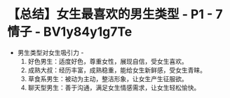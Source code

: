 # 【总结】女生最喜欢的男生类型 - P1 - 7情子 - BV1y84y1g7Te

-   男生类型对女生吸引力 - 
    1.  好色男生：适度好色，尊重女性，展现自信，受女生喜欢。
    2.  成熟大叔：经历丰富，成熟稳重，能给女生新鲜感，受女生青睐。
    3.  草食系男生：被动为主动，整洁形象，让女生产生征服欲。
    4.  聊天型男生：善于沟通，满足女生情感需求，让女生轻松愉快。